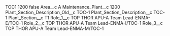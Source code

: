 <?xml version="1.0" encoding="UTF-8"?>
<CustomMetadata xmlns="http://soap.sforce.com/2006/04/metadata" xmlns:xsi="http://www.w3.org/2001/XMLSchema-instance" xmlns:xsd="http://www.w3.org/2001/XMLSchema">
    <label>TOC1 1200</label>
    <protected>false</protected>
    <values>
        <field>Area__c</field>
        <value xsi:type="xsd:string">A</value>
    </values>
    <values>
        <field>Maintenance_Plant__c</field>
        <value xsi:type="xsd:string">1200</value>
    </values>
    <values>
        <field>Plant_Section_Description_Old__c</field>
        <value xsi:type="xsd:string">TOC-1</value>
    </values>
    <values>
        <field>Plant_Section_Description__c</field>
        <value xsi:type="xsd:string">TOC-1</value>
    </values>
    <values>
        <field>Plant_Section__c</field>
        <value xsi:type="xsd:string">T1</value>
    </values>
    <values>
        <field>Role_1__c</field>
        <value xsi:type="xsd:string">TOP THOR APU-A Team Lead-ENMA-E/TOC-1</value>
    </values>
    <values>
        <field>Role_2__c</field>
        <value xsi:type="xsd:string">TOP THOR APU-A Team Lead-ENMA-I/TOC-1</value>
    </values>
    <values>
        <field>Role_3__c</field>
        <value xsi:type="xsd:string">TOP THOR APU-A Team Lead-ENMA-M/TOC-1</value>
    </values>
</CustomMetadata>

